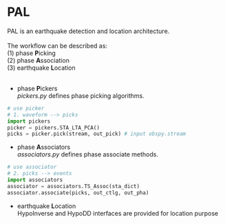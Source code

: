 # PAL

PAL is an earthquake detection and location architecture. <br>
<br>
The workflow can be described as: <br>
(1) phase **P**icking <br>
(2) phase **A**ssociation <br>
(3) earthquake **L**ocation <br>
<br>
* phase **P**ickers  
*pickers.py* defines phase picking algorithms. 
```python
# use picker
# 1. waveform --> picks
import pickers
picker = pickers.STA_LTA_PCA()
picks = picker.pick(stream, out_pick) # input obspy.stream
```
  
* phase **A**ssociators  
*associators.py* defines phase associate methods.
```python
# use associator
# 2. picks --> events
import associators
associator = associators.TS_Assoc(sta_dict)
associator.associate(picks, out_ctlg, out_pha)
```

* earthquake **L**ocation <br>
HypoInverse and HypoDD interfaces are provided for location purpose

